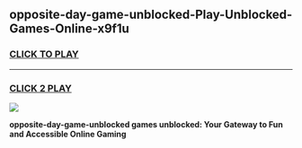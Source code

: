 
## opposite-day-game-unblocked-Play-Unblocked-Games-Online-x9f1u
<h3>
<a href="https://premium76.site?title=opposite-day-game-unblocked&ref=25A">CLICK TO PLAY</a></h3>
<hr>

<h3>
<a href="https://premium76.site?title=opposite-day-game-unblocked&ref=25A">CLICK 2 PLAY</a>
  
</h3>

<a href="https://premium76.site?title=opposite-day-game-unblocked&ref=25A"><img src="https://clearcache.store/games.png"></a>


**opposite-day-game-unblocked games unblocked: Your Gateway to Fun and Accessible Online Gaming**
